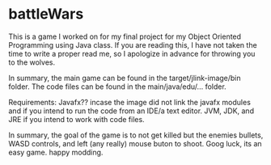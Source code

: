 # battleWars

This is a game I worked on for my final project for my Object Oriented Programming using Java class. If you are reading this, I have not taken the time to write a proper read me, so I apologize in advance for throwing you to the wolves. 

In summary, the main game can be found in the target/jlink-image/bin folder. The code files can be found in the main/java/edu/... folder. 

Requirements:
Javafx?? incase the image did not link the javafx modules and if you intend to run the code from an IDE/a text editor.
JVM, JDK, and JRE if you intend to work with code files.

In summary, the goal of the game is to not get killed but the enemies bullets, WASD controls, and left (any really) mouse buton to shoot. Goog luck, its an easy game. happy modding.
